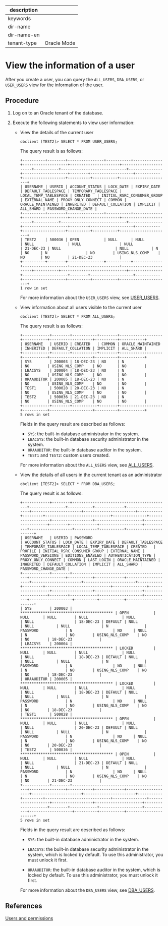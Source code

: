 |description||
|---|---|
|keywords||
|dir-name||
|dir-name-en||
|tenant-type|Oracle Mode|

# View the information of a user

After you create a user, you can query the `ALL_USERS`, `DBA_USERS`, or `USER_USERS` view for the information of the user.

## Procedure

1. Log on to an Oracle tenant of the database.

2. Execute the following statements to view user information:

   * View the details of the current user

      ```shell
      obclient [TEST2]> SELECT * FROM USER_USERS;
      ```

      The query result is as follows:

      ```shell
      +----------+--------+----------------+-----------+-------------+--------------------+----------------------+-----------------------+-----------+-----------------------------+---------------+--------------------+--------+-------------------+-----------+-------------------+----------+-----------+----------------------+
      | USERNAME | USERID | ACCOUNT_STATUS | LOCK_DATE | EXPIRY_DATE | DEFAULT_TABLESPACE | TEMPORARY_TABLESPACE | LOCAL_TEMP_TABLESPACE | CREATED   | INITIAL_RSRC_CONSUMER_GROUP | EXTERNAL_NAME | PROXY_ONLY_CONNECT | COMMON | ORACLE_MAINTAINED | INHERITED | DEFAULT_COLLATION | IMPLICIT | ALL_SHARD | PASSWORD_CHANGE_DATE |
      +----------+--------+----------------+-----------+-------------+--------------------+----------------------+-----------------------+-----------+-----------------------------+---------------+--------------------+--------+-------------------+-----------+-------------------+----------+-----------+----------------------+
      | TEST2    | 500036 | OPEN           | NULL      | NULL        | NULL               | NULL                 | NULL                  | 21-DEC-23 | NULL                        | NULL          | N                  | NO     | N                 | NO        | USING_NLS_COMP    | NO       | NO        | 21-DEC-23            |
      +----------+--------+----------------+-----------+-------------+--------------------+----------------------+-----------------------+-----------+-----------------------------+---------------+--------------------+--------+-------------------+-----------+-------------------+----------+-----------+----------------------+
      1 row in set
      ```

      For more information about the `USER_USERS` view, see [USER_USERS](../../../../../700.reference/700.system-views/500.system-view-of-oracle-mode/200.dictionary-view-of-oracle-mode/32100.user_users-of-oracle-mode.md).

   * View information about all users visible to the current user

      ```shell
      obclient [TEST2]> SELECT * FROM ALL_USERS;
      ```

      The query result is as follows:

      ```shell
      +------------+--------+-----------+--------+-------------------+-----------+-------------------+----------+-----------+
      | USERNAME   | USERID | CREATED   | COMMON | ORACLE_MAINTAINED | INHERITED | DEFAULT_COLLATION | IMPLICIT | ALL_SHARD |
      +------------+--------+-----------+--------+-------------------+-----------+-------------------+----------+-----------+
      | SYS        | 200003 | 18-DEC-23 | NO     | N                 | NO        | USING_NLS_COMP    | NO       | NO        |
      | LBACSYS    | 200004 | 18-DEC-23 | NO     | N                 | NO        | USING_NLS_COMP    | NO       | NO        |
      | ORAAUDITOR | 200005 | 18-DEC-23 | NO     | N                 | NO        | USING_NLS_COMP    | NO       | NO        |
      | TEST1      | 500028 | 20-DEC-23 | NO     | N                 | NO        | USING_NLS_COMP    | NO       | NO        |
      | TEST2      | 500036 | 21-DEC-23 | NO     | N                 | NO        | USING_NLS_COMP    | NO       | NO        |
      +------------+--------+-----------+--------+-------------------+-----------+-------------------+----------+-----------+
      5 rows in set
      ```

      Fields in the query result are described as follows:

      * `SYS`: the built-in database administrator in the system.
      * `LBACSYS`: the built-in database security administrator in the system.
      * `ORAAUDITOR`: the built-in database auditor in the system.
      * `TEST1` and `TEST2`: custom users created.

      For more information about the `ALL_USERS` view, see [ALL_USERS](../../../../../700.reference/700.system-views/500.system-view-of-oracle-mode/200.dictionary-view-of-oracle-mode/4200.all_users-of-oracle-mode.md).

   * View the details of all users in the current tenant as an administrator

      ```shell
      obclient [TEST2]> SELECT * FROM DBA_USERS;
      ```

      The query result is as follows:

      ```shell
      +------------+--------+-------------------------------------------+----------------+-----------+-------------+--------------------+----------------------+-----------------------+-----------+---------+-----------------------------+---------------+-------------------+------------------+---------------------+--------------------+--------+------------+-------------------+-----------+-------------------+----------+-----------+----------------------+
      | USERNAME   | USERID | PASSWORD                                  | ACCOUNT_STATUS | LOCK_DATE | EXPIRY_DATE | DEFAULT_TABLESPACE | TEMPORARY_TABLESPACE | LOCAL_TEMP_TABLESPACE | CREATED   | PROFILE | INITIAL_RSRC_CONSUMER_GROUP | EXTERNAL_NAME | PASSWORD_VERSIONS | EDITIONS_ENABLED | AUTHENTICATION_TYPE | PROXY_ONLY_CONNECT | COMMON | LAST_LOGIN | ORACLE_MAINTAINED | INHERITED | DEFAULT_COLLATION | IMPLICIT | ALL_SHARD | PASSWORD_CHANGE_DATE |
      +------------+--------+-------------------------------------------+----------------+-----------+-------------+--------------------+----------------------+-----------------------+-----------+---------+-----------------------------+---------------+-------------------+------------------+---------------------+--------------------+--------+------------+-------------------+-----------+-------------------+----------+-----------+----------------------+
      | SYS        | 200003 | ***************************************** | OPEN           | NULL      | NULL        | NULL               | NULL                 | NULL                  | 18-DEC-23 | DEFAULT | NULL                        | NULL          | NULL              | N                | PASSWORD            | N                  | NO     | NULL       | N                 | NO        | USING_NLS_COMP    | NO       | NO        | 18-DEC-23            |
      | LBACSYS    | 200004 | ***************************************** | LOCKED         | NULL      | NULL        | NULL               | NULL                 | NULL                  | 18-DEC-23 | DEFAULT | NULL                        | NULL          | NULL              | N                | PASSWORD            | N                  | NO     | NULL       | N                 | NO        | USING_NLS_COMP    | NO       | NO        | 18-DEC-23            |
      | ORAAUDITOR | 200005 | ***************************************** | LOCKED         | NULL      | NULL        | NULL               | NULL                 | NULL                  | 18-DEC-23 | DEFAULT | NULL                        | NULL          | NULL              | N                | PASSWORD            | N                  | NO     | NULL       | N                 | NO        | USING_NLS_COMP    | NO       | NO        | 18-DEC-23            |
      | TEST1      | 500028 | ***************************************** | OPEN           | NULL      | NULL        | NULL               | NULL                 | NULL                  | 20-DEC-23 | DEFAULT | NULL                        | NULL          | NULL              | N                | PASSWORD            | N                  | NO     | NULL       | N                 | NO        | USING_NLS_COMP    | NO       | NO        | 20-DEC-23            |
      | TEST2      | 500036 | ***************************************** | OPEN           | NULL      | NULL        | NULL               | NULL                 | NULL                  | 21-DEC-23 | DEFAULT | NULL                        | NULL          | NULL              | N                | PASSWORD            | N                  | NO     | NULL       | N                 | NO        | USING_NLS_COMP    | NO       | NO        | 21-DEC-23            |
      +------------+--------+-------------------------------------------+----------------+-----------+-------------+--------------------+----------------------+-----------------------+-----------+---------+-----------------------------+---------------+-------------------+------------------+---------------------+--------------------+--------+------------+-------------------+-----------+-------------------+----------+-----------+----------------------+
      5 rows in set
      ```

      Fields in the query result are described as follows:

      * `SYS`: the built-in database administrator in the system.

      * `LBACSYS`: the built-in database security administrator in the system, which is locked by default. To use this administrator, you must unlock it first.

      * `ORAAUDITOR`: the built-in database auditor in the system, which is locked by default. To use this administrator, you must unlock it first.

      For more information about the `DBA_USERS` view, see [DBA_USERS](../../../../../700.reference/700.system-views/500.system-view-of-oracle-mode/200.dictionary-view-of-oracle-mode/11800.dba_users-of-oracle-mode.md).

## References

[Users and permissions](../100.user-and-permission-overview.md)